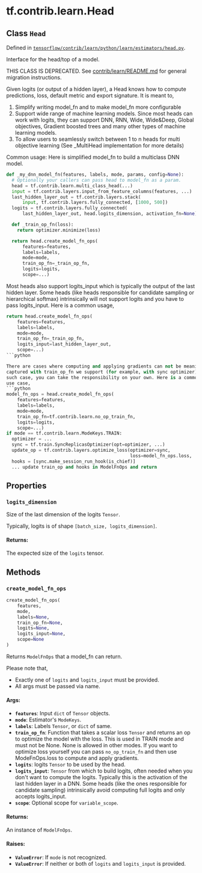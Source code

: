 <div itemscope itemtype="http://developers.google.com/ReferenceObject">
<meta itemprop="name" content="tf.contrib.learn.Head" />
<meta itemprop="path" content="Stable" />
<meta itemprop="property" content="logits_dimension"/>
<meta itemprop="property" content="create_model_fn_ops"/>
</div>

# tf.contrib.learn.Head

## Class `Head`





Defined in [`tensorflow/contrib/learn/python/learn/estimators/head.py`](https://www.tensorflow.org/code/tensorflow/contrib/learn/python/learn/estimators/head.py).

Interface for the head/top of a model.

THIS CLASS IS DEPRECATED. See
[contrib/learn/README.md](https://www.tensorflow.org/code/tensorflow/contrib/learn/README.md)
for general migration instructions.

Given logits (or output of a hidden layer), a Head knows how to compute
predictions, loss, default metric and export signature. It is meant to,

1) Simplify writing model_fn and to make model_fn more configurable
2) Support wide range of machine learning models. Since most heads can work
    with logits, they can support DNN, RNN, Wide, Wide&Deep,
    Global objectives, Gradient boosted trees and many other types
    of machine learning models.
2) To allow users to seamlessly switch between 1 to n heads for multi
objective learning (See _MultiHead implementation for more details)

Common usage:
Here is simplified model_fn to build a multiclass DNN model.
  ```python
  def _my_dnn_model_fn(features, labels, mode, params, config=None):
    # Optionally your callers can pass head to model_fn as a param.
    head = tf.contrib.learn.multi_class_head(...)
    input = tf.contrib.layers.input_from_feature_columns(features, ...)
    last_hidden_layer_out = tf.contrib.layers.stack(
        input, tf.contrib.layers.fully_connected, [1000, 500])
    logits = tf.contrib.layers.fully_connected(
        last_hidden_layer_out, head.logits_dimension, activation_fn=None)

    def _train_op_fn(loss):
      return optimizer.minimize(loss)

    return head.create_model_fn_ops(
        features=features,
        labels=labels,
        mode=mode,
        train_op_fn=_train_op_fn,
        logits=logits,
        scope=...)
  ```

Most heads also support logits_input which is typically the output of the last
hidden layer. Some heads (like heads responsible for candidate sampling or
hierarchical softmax) intrinsically will not support logits and you have
to pass logits_input. Here is a common usage,
  ```python
  return head.create_model_fn_ops(
      features=features,
      labels=labels,
      mode=mode,
      train_op_fn=_train_op_fn,
      logits_input=last_hidden_layer_out,
      scope=...)
  ```python

There are cases where computing and applying gradients can not be meaningfully
captured with train_op_fn we support (for example, with sync optimizer). In
such case, you can take the responsibility on your own. Here is a common
use case,
  ```python
  model_fn_ops = head.create_model_fn_ops(
      features=features,
      labels=labels,
      mode=mode,
      train_op_fn=tf.contrib.learn.no_op_train_fn,
      logits=logits,
      scope=...)
  if mode == tf.contrib.learn.ModeKeys.TRAIN:
    optimizer = ...
    sync = tf.train.SyncReplicasOptimizer(opt=optimizer, ...)
    update_op = tf.contrib.layers.optimize_loss(optimizer=sync,
                                                loss=model_fn_ops.loss, ...)
    hooks = [sync.make_session_run_hook(is_chief)]
    ... update train_op and hooks in ModelFnOps and return
  ```

## Properties

<h3 id="logits_dimension"><code>logits_dimension</code></h3>

Size of the last dimension of the logits `Tensor`.

Typically, logits is of shape `[batch_size, logits_dimension]`.

#### Returns:

The expected size of the `logits` tensor.



## Methods

<h3 id="create_model_fn_ops"><code>create_model_fn_ops</code></h3>

``` python
create_model_fn_ops(
    features,
    mode,
    labels=None,
    train_op_fn=None,
    logits=None,
    logits_input=None,
    scope=None
)
```

Returns `ModelFnOps` that a model_fn can return.

Please note that,
+ Exactly one of `logits` and `logits_input` must be provided.
+ All args must be passed via name.

#### Args:

* <b>`features`</b>: Input `dict` of `Tensor` objects.
* <b>`mode`</b>: Estimator's `ModeKeys`.
* <b>`labels`</b>: Labels `Tensor`, or `dict` of same.
* <b>`train_op_fn`</b>: Function that takes a scalar loss `Tensor` and returns an op
      to optimize the model with the loss. This is used in TRAIN mode and
      must not be None. None is allowed in other modes. If you want to
      optimize loss yourself you can pass `no_op_train_fn` and then use
      ModeFnOps.loss to compute and apply gradients.
* <b>`logits`</b>: logits `Tensor` to be used by the head.
* <b>`logits_input`</b>: `Tensor` from which to build logits, often needed when you
    don't want to compute the logits. Typically this is the activation of
    the last hidden layer in a DNN. Some heads (like the ones responsible
    for candidate sampling) intrinsically avoid computing full logits and
    only accepts logits_input.
* <b>`scope`</b>: Optional scope for `variable_scope`.


#### Returns:

An instance of `ModelFnOps`.


#### Raises:

* <b>`ValueError`</b>: If `mode` is not recognized.
* <b>`ValueError`</b>: If neither or both of `logits` and `logits_input` is provided.



